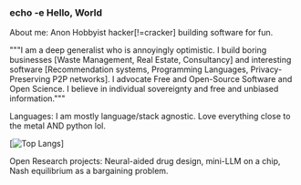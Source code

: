 ### echo -e Hello, World

About me: Anon Hobbyist hacker[!=cracker] building software for fun.

<Ignore>

"""I am a deep generalist who is annoyingly optimistic. I build boring businesses [Waste Management, Real Estate, Consultancy] and interesting software [Recommendation systems, Programming Languages, Privacy-Preserving P2P networks]. I advocate Free and Open-Source Software and Open Science. I believe in individual sovereignty and free and unbiased information."""

</Ignore>

Languages: I am mostly language/stack agnostic. Love everything close to the metal AND python lol. 

<Ignore>

[![Top Langs](https://github-readme-stats.vercel.app/api/top-langs/?username=hitbug-exe)]

</Ignore>

Open Research projects: Neural-aided drug design, mini-LLM on a chip, Nash equilibrium as a bargaining problem.

